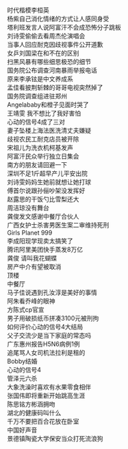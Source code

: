 时代楷模李桓英  
杨紫自己消化情绪的方式让人感同身受  
塔利班发言人说阿富汗不会成恐怖分子跳板  
刘诗雯偷偷去看周杰伦演唱会  
当事人回应耐克因歧视事件公开道歉  
女乒刘国梁在和不在的区别  
扫黑风暴有哪些细思极恐的细节  
国务院公布调查河南暴雨举报电话  
原来李承铉是中文养成系  
孟佳看披荆斩棘的哥哥电视突然掉了  
国务院调查组进驻郑州  
Angelababy和橙子见面时哭了  
王靖雯 我不想比了我好害怕  
心动的信号4成了三对  
妻子坠楼上海法医洗清丈夫嫌疑  
歧视农民工耐克店员被开除  
宋祖儿为洗衣机柯基发声  
阿富汗民众举行独立日集会  
南方的朋友请回避一下  
深圳不足1斤超早产儿平安出院  
刘诗雯妈妈生她前就想让她打球  
傅首尔说跟孙俪吵架没发挥好  
赵露思的干饭勺比雪梨还大  
周洁琼没有舞台  
龚俊发文感谢中餐厅合伙人  
广西女护士杀害男医生案二审维持死刑  
Girls Planet 999  
李成阳现学现卖太搞笑了  
腾讯阿里美团快手蒸发8万亿  
龚俊 请叫我花蝴蝶  
房产中介有望被取消  
顶楼  
中餐厅  
马子佳说遇到孔汝淳是美好的事情  
阿朱看乔峰的眼神  
方陈式cp官宣  
男子用破损纸币拼凑3100元被刑拘  
如何评价心动的信号4大结局  
父子交流少是当下家庭的常态吗  
广东惠州报告H5N6病例1例  
追尾骂人女司机法拉利是租的  
Bobby结婚  
心动的信号4  
管泽元六杀  
大象洗澡时喜欢有水果零食相伴  
张国伟即将重新开始跳高生涯  
陈思铭方彬涵拥吻  
湖北的健康码叫什么  
千万不要把百合花放在卧室  
中国好声音  
景德镇陶瓷大学保安当众打死流浪狗  
